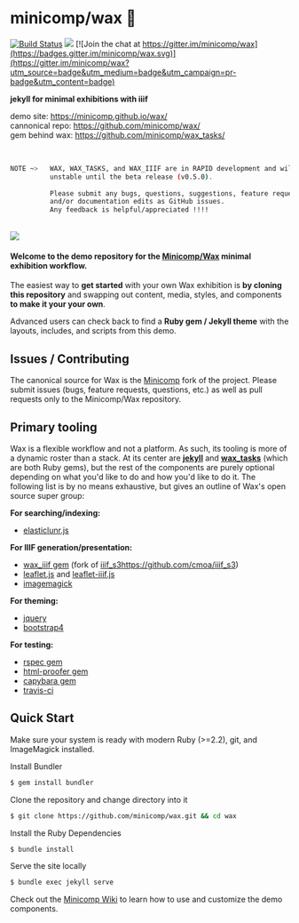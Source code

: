 # minicomp/wax 🐝

[![Build Status](https://travis-ci.org/mnyrop/wax.svg?branch=master)](https://travis-ci.org/mnyrop/wax) [![](https://img.shields.io/librariesio/github/mnyrop/wax.svg)](https://libraries.io/github/mnyrop/wax) [![Join the chat at https://gitter.im/minicomp/wax](https://badges.gitter.im/minicomp/wax.svg)](https://gitter.im/minicomp/wax?utm_source=badge&utm_medium=badge&utm_campaign=pr-badge&utm_content=badge) 


__jekyll for minimal exhibitions with iiif__

demo site:            <https://minicomp.github.io/wax/> <br>
cannonical repo:      <https://github.com/minicomp/wax/> <br>
gem behind wax:       <https://github.com/minicomp/wax_tasks/>

<br>

```sh
NOTE ~>   WAX, WAX_TASKS, and WAX_IIIF are in RAPID development and will be 
          unstable until the beta release (v0.5.0). 
          
          Please submit any bugs, questions, suggestions, feature requests, 
          and/or documentation edits as GitHub issues.
          Any feedback is helpful/appreciated !!!!
```
<br>

<a href="https://minicomp.github.io/wax/">
  <img src="https://raw.githubusercontent.com/minicomp/wiki/master/docs/assets/wax_screen.gif"/>
</a>

#### Welcome to the demo repository for the [Minicomp/Wax](https://github.com/minicomp/wax/) minimal exhibition workflow.

The easiest way to **get started** with your own Wax exhibition is **by cloning this repository** and swapping out content, media, styles, and components **to make it your your own**.

Advanced users can check back to find a **Ruby gem / Jekyll theme** with the layouts, includes, and scripts from this demo.

## Issues / Contributing

The canonical source for Wax is the [Minicomp](https://github.com/minicomp/wax/) fork of the project. Please submit issues (bugs, feature requests, questions, etc.) as well as pull requests only to the Minicomp/Wax repository.

## Primary tooling

Wax is a flexible workflow and not a platform. As such, its tooling is more of a dynamic roster than a stack. At its center are __[jekyll](http://jekyllrb.com)__ and __[wax_tasks](https://github.com/minicomp/wax_tasks/)__ (which are both Ruby gems), but the rest of the components
are purely optional depending on what you'd like to do and how you'd like to do it. The following list is by no means exhaustive, but gives an outline of Wax's open source super group:

__For searching/indexing:__
- [elasticlunr.js](http://elasticlunr.com/)

__For IIIF generation/presentation:__
- [wax_iiif gem](https://github.com/minicomp/wax_iiif/) (fork of [iiif_s3]()https://github.com/cmoa/iiif_s3)
- [leaflet.js](http://leafletjs.com/) and [leaflet-iiif.js](https://github.com/mejackreed/Leaflet-IIIF)
- [imagemagick](https://www.imagemagick.org/script/index.php)

__For theming:__
- [jquery](http://jquery.com/)
- [bootstrap4](https://getbootstrap.com/docs/4.0/getting-started/introduction/)

__For testing:__
- [rspec gem](http://rspec.info/)
- [html-proofer gem](https://github.com/gjtorikian/html-proofer)
- [capybara gem](http://teamcapybara.github.io/capybara/)
- [travis-ci](https://travis-ci.org/)


## Quick Start

Make sure your system is ready with modern Ruby (>=2.2), git, and ImageMagick installed.

Install Bundler
```sh
$ gem install bundler
```
Clone the repository and change directory into it
```sh
$ git clone https://github.com/minicomp/wax.git && cd wax
```
Install the Ruby Dependencies
```sh
$ bundle install
```
Serve the site locally
```sh
$ bundle exec jekyll serve
```
Check out the [Minicomp Wiki](https://minicomp.github.io/wiki/) to learn how to use and customize the demo components.
